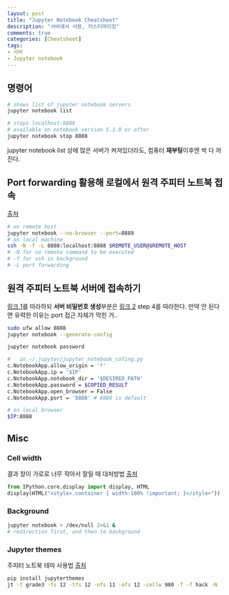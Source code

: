 ```yaml
---
layout: post
title: "Jupyter Notebook Cheatsheet"
description: "서버에서 사용, 커스터마이징"
comments: true
categories: [Cheatsheet]
tags:
- 서버
- Jupyter notebook
---
```


## 명령어

```bash
# shows list of jupyter notebook servers
jupyter notebook list

# stops localhost:8888
# available on notebook version 5.1.0 or after
jupyter notebook stop 8888
```

jupyter notebook list 상에 많은 서버가 켜져있더라도, 컴퓨터 **재부팅**이후엔 싹 다 꺼진다. 



## Port forwarding 활용해 로컬에서 원격 주피터 노트북 접속

[출처](https://coderwall.com/p/ohk6cg/remote-access-to-ipython-notebooks-via-ssh)

```bash
# on remote host
jupyter notebook --no-browser --port=8889
# on local machine
ssh -N -f -L 8888:localhost:8888 $REMOTE_USER@$REMOTE_HOST
# -N for no remote command to be executed
# -f for ssh in background
# -L port forwarding
```



## 원격 주피터 노트북 서버에 접속하기

[링크 1](https://light-tree.tistory.com/111)를 따라하되 **서버 비밀번호 생성**부분은 [링크 2](https://stackoverflow.com/questions/42848130/why-i-cant-access-remote-jupyter-notebook-server) step 4를 따라한다. 만약 안 된다면 유력한 이유는 port 접근 자체가 막힌 거..

```bash
sudo ufw allow 8888
jupyter notebook --generate-config
```

```bash
jupyter notebook password
```

```bash
#	in ~/.jupyter/jupyter_notebook_cofing.py
c.NotebookApp.allow_origin = '*'
c.NotebookApp.ip = '$IP'
c.NotebookApp.notebook_dir = '$DESIRED_PATH'
c.NotebookApp.password = $COPIED_RESULT
c.NotebookApp.open_browser = False
c.NotebookApp.port = '8888' # 8888 is default
```

```bash
# on local browser
$IP:8888 
```



## Misc

### Cell width

결과 창이 가로로 너무 작아서 잘릴 때 대처방법 [출처](https://stackoverflow.com/a/34058270)

```python
from IPython.core.display import display, HTML
display(HTML("<style>.container { width:100% !important; }</style>"))
```



### Background

```bash
jupyter notebook > /dev/null 2>&1 &
# redirection first, and then to background
```



### Jupyter themes

주피터 노트북 테마 사용법 [출처](https://pinkwink.kr/1120)

```bash
pip install jupyterthemes
jt -t grade3 -fs 12 -tfs 12 -nfs 11 -ofs 12 -cellw 980 -T -f hack -N
```

